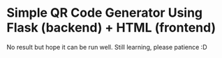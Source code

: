 Simple QR Code Generator Using Flask (backend) + HTML (frontend)
===============================================================
No result but hope it can be run well. Still learning, please patience :D
